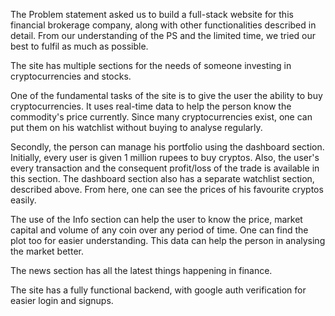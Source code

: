 The Problem statement asked us to build a full-stack website for this financial brokerage company, along with other functionalities described in detail. From our understanding of the PS and the limited time, we tried our best to fulfil as much as possible.

The site has multiple sections for the needs of someone investing in cryptocurrencies and stocks. 

One of the fundamental tasks of the site is to give the user the ability to buy cryptocurrencies. It uses real-time data to help the person know the commodity's price currently. Since many cryptocurrencies exist, one can put them on his watchlist without buying to analyse regularly.

Secondly, the person can manage his portfolio using the dashboard section. Initially, every user is given 1 million rupees to buy cryptos. Also, the user's every transaction and the consequent profit/loss of the trade is available in this section. The dashboard section also has a separate watchlist section, described above. From here, one can see the prices of his favourite cryptos easily.

The use of the Info section can help the user to know the price, market capital and volume of any coin over any period of time.
One can find the plot too for easier understanding. This data can help the person in analysing the market better.

The news section has all the latest things happening in finance. 

The site has a fully functional backend, with google auth verification for easier login and signups.
